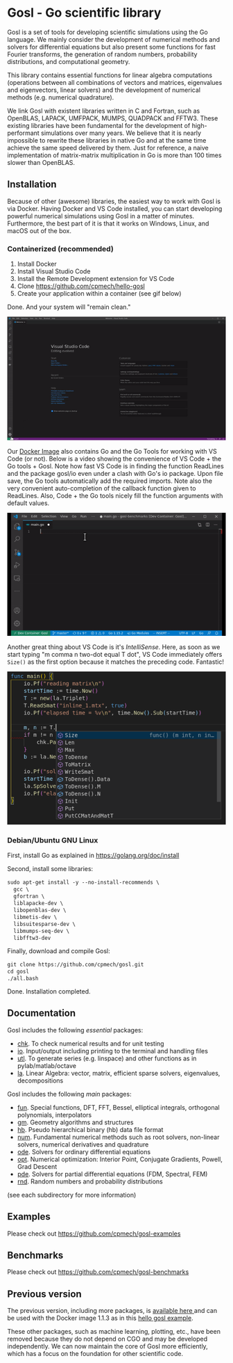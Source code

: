 # Gosl - Go scientific library

Gosl is a set of tools for developing scientific simulations using the Go language. We mainly consider the development of numerical methods and solvers for differential equations but also present some functions for fast Fourier transforms, the generation of random numbers, probability distributions, and computational geometry.

This library contains essential functions for linear algebra computations (operations between all combinations of vectors and matrices, eigenvalues and eigenvectors, linear solvers) and the development of numerical methods (e.g. numerical quadrature).

We link Gosl with existent libraries written in C and Fortran, such as OpenBLAS, LAPACK, UMFPACK, MUMPS, QUADPACK and FFTW3. These existing libraries have been fundamental for the development of high-performant simulations over many years. We believe that it is nearly impossible to rewrite these libraries in native Go and at the same time achieve the same speed delivered by them. Just for reference, a naive implementation of matrix-matrix multiplication in Go is more than 100 times slower than OpenBLAS.

## Installation

Because of other (awesome) libraries, the easiest way to work with Gosl is via Docker. Having Docker and VS Code installed, you can start developing powerful numerical simulations using Gosl in a matter of minutes. Furthermore, the best part of it is that it works on Windows, Linux, and macOS out of the box.

### Containerized (recommended)

1. Install Docker
2. Install Visual Studio Code
3. Install the Remote Development extension for VS Code
4. Clone https://github.com/cpmech/hello-gosl
5. Create your application within a container (see gif below)

Done. And your system will "remain clean."

![](zdocs/vscode-open-in-container.gif)

Our [Docker Image](https://hub.docker.com/repository/docker/gosl/gosl) also contains Go and the Go Tools for working with VS Code (or not). Below is a video showing the convenience of VS Code + the Go tools + Gosl. Note how fast VS Code is in finding the function ReadLines and the package gosl/io even under a clash with Go's io package. Upon file save, the Go tools automatically add the required imports. Note also the very convenient auto-completion of the callback function given to ReadLines. Also, Code + the Go tools nicely fill the function arguments with default values.

![](zdocs/vscode-gosl-01.gif)

Another great thing about VS Code is it's _IntelliSense_. Here, as soon as we start typing "m comma n two-dot equal T dot", VS Code immediately offers `Size()` as the first option because it matches the preceding code. Fantastic!

![](zdocs/vscode-intellisense-01.png)

### Debian/Ubuntu GNU Linux

First, install Go as explained in https://golang.org/doc/install

Second, install some libraries:

```
sudo apt-get install -y --no-install-recommends \
  gcc \
  gfortran \
  liblapacke-dev \
  libopenblas-dev \
  libmetis-dev \
  libsuitesparse-dev \
  libmumps-seq-dev \
  libfftw3-dev
```

Finally, download and compile Gosl:

```
git clone https://github.com/cpmech/gosl.git
cd gosl
./all.bash
```

Done. Installation completed.

## Documentation

Gosl includes the following _essential_ packages:

- [chk](https://github.com/cpmech/gosl/tree/master/chk). To check numerical results and for unit testing
- [io](https://github.com/cpmech/gosl/tree/master/io). Input/output including printing to the terminal and handling files
- [utl](https://github.com/cpmech/gosl/tree/master/utl). To generate series (e.g. linspace) and other functions as in pylab/matlab/octave
- [la](https://github.com/cpmech/gosl/tree/master/la). Linear Algebra: vector, matrix, efficient sparse solvers, eigenvalues, decompositions

Gosl includes the following _main_ packages:

- [fun](https://github.com/cpmech/gosl/tree/master/fun). Special functions, DFT, FFT, Bessel, elliptical integrals, orthogonal polynomials, interpolators
- [gm](https://github.com/cpmech/gosl/tree/master/gm). Geometry algorithms and structures
- [hb](https://github.com/cpmech/gosl/tree/master/hb). Pseudo hierarchical binary (hb) data file format
- [num](https://github.com/cpmech/gosl/tree/master/num). Fundamental numerical methods such as root solvers, non-linear solvers, numerical derivatives and quadrature
- [ode](https://github.com/cpmech/gosl/tree/master/ode). Solvers for ordinary differential equations
- [opt](https://github.com/cpmech/gosl/tree/master/opt). Numerical optimization: Interior Point, Conjugate Gradients, Powell, Grad Descent
- [pde](https://github.com/cpmech/gosl/tree/master/pde). Solvers for partial differential equations (FDM, Spectral, FEM)
- [rnd](https://github.com/cpmech/gosl/tree/master/rnd). Random numbers and probability distributions

(see each subdirectory for more information)

## Examples

Please check out https://github.com/cpmech/gosl-examples

## Benchmarks

Please check out https://github.com/cpmech/gosl-benchmarks

## Previous version

The previous version, including more packages, is [available here ](https://github.com/cpmech/gosl/tree/stable-1.1.3) and can be used with the Docker image 1.1.3 as in this [hello gosl example](https://github.com/cpmech/hello-gosl-old-1.1.3).

These other packages, such as machine learning, plotting, etc., have been removed because they do not depend on CGO and may be developed independently. We can now maintain the core of Gosl more efficiently, which has a focus on the foundation for other scientific code.
